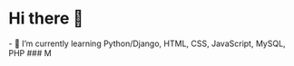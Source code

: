 <h1> Hi there 👋 </h1>
- 🌱 I’m currently learning Python/Django, HTML, CSS, JavaScript, MySQL, PHP
### M
